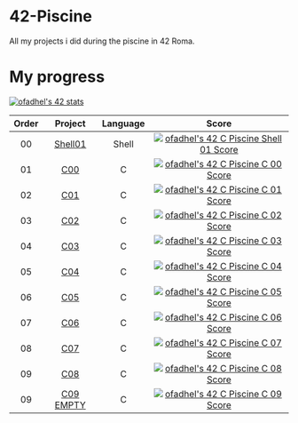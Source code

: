 # 42-Piscine
All my projects i did during the piscine in 42 Roma.

# My progress

[![ofadhel's 42 stats](https://badge42.vercel.app/api/v2/cld8v7vvc00060fl440nilura/stats?cursusId=9&coalitionId=piscine)](https://github.com/JaeSeoKim/badge42)

| Order | Project | Language | Score | 
|:-----:|:-------:|:--------:|:-----:|
|00| [Shell01](https://github.com/KingFazzel/42-Piscine/tree/main/shell01) | Shell | [![ofadhel's 42 C Piscine Shell 01 Score](https://badge42.vercel.app/api/v2/cld8v7vvc00060fl440nilura/project/2880027)](https://github.com/JaeSeoKim/badge42) |
|01| [C00](https://github.com/KingFazzel/42-Piscine/tree/main/c00) | C | [![ofadhel's 42 C Piscine C 00 Score](https://badge42.vercel.app/api/v2/cld8v7vvc00060fl440nilura/project/2880866)](https://github.com/JaeSeoKim/badge42) |
|02| [C01](https://github.com/KingFazzel/42-Piscine/tree/main/c01) | C | [![ofadhel's 42 C Piscine C 01 Score](https://badge42.vercel.app/api/v2/cld8v7vvc00060fl440nilura/project/2888586)](https://github.com/JaeSeoKim/badge42) |
|03| [C02](https://github.com/KingFazzel/42-Piscine/tree/main/c02) | C | [![ofadhel's 42 C Piscine C 02 Score](https://badge42.vercel.app/api/v2/cld8v7vvc00060fl440nilura/project/2890013)](https://github.com/JaeSeoKim/badge42) |
|04| [C03](https://github.com/KingFazzel/42-Piscine/tree/main/c03) | C | [![ofadhel's 42 C Piscine C 03 Score](https://badge42.vercel.app/api/v2/cld8v7vvc00060fl440nilura/project/2891434)](https://github.com/JaeSeoKim/badge42) |
|05| [C04](https://github.com/KingFazzel/42-Piscine/tree/main/c04) | C | [![ofadhel's 42 C Piscine C 04 Score](https://badge42.vercel.app/api/v2/cld8v7vvc00060fl440nilura/project/2896891)](https://github.com/JaeSeoKim/badge42) |
|06| [C05](https://github.com/KingFazzel/42-Piscine/tree/main/c05) | C | [![ofadhel's 42 C Piscine C 05 Score](https://badge42.vercel.app/api/v2/cld8v7vvc00060fl440nilura/project/2898593)](https://github.com/JaeSeoKim/badge42) |
|07| [C06](https://github.com/KingFazzel/42-Piscine/tree/main/c06) | C | [![ofadhel's 42 C Piscine C 06 Score](https://badge42.vercel.app/api/v2/cld8v7vvc00060fl440nilura/project/2898522)](https://github.com/JaeSeoKim/badge42) |
|08| [C07](https://github.com/KingFazzel/42-Piscine/tree/main/c07) | C | [![ofadhel's 42 C Piscine C 07 Score](https://badge42.vercel.app/api/v2/cld8v7vvc00060fl440nilura/project/2901773)](https://github.com/JaeSeoKim/badge42) |
|09| [C08](https://github.com/KingFazzel/42-Piscine/tree/main/c08) | C | [![ofadhel's 42 C Piscine C 08 Score](https://badge42.vercel.app/api/v2/cld8v7vvc00060fl440nilura/project/2903120)](https://github.com/JaeSeoKim/badge42) |
|09| [C09 EMPTY](https://github.com/KingFazzel/42-Piscine/tree/main/c09) | C | [![ofadhel's 42 C Piscine C 09 Score](https://badge42.vercel.app/api/v2/cld8v7vvc00060fl440nilura/project/2906429)](https://github.com/JaeSeoKim/badge42) |










